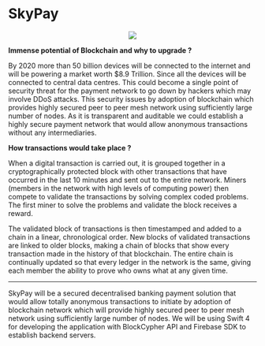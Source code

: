 # SkyPay

<center><img src = 'https://he-s3.s3.amazonaws.com/media/uploads/be0f116.jpg'></center>

<B>Immense potential of Blockchain and why to upgrade ?</B>

By 2020 more than 50 billion devices will be connected to the internet and will be powering a market worth $8.9 Trillion. Since all the devices will be connected to central data centres. This could become a single point of security threat for the payment network to go down by hackers which may involve DDoS attacks. This security issues by adoption of blockchain which provides highly secured peer to peer mesh network using sufficiently large number of nodes. As it is transparent and auditable we could establish a highly secure payment network that would allow anonymous transactions without any intermediaries.

<B>How transactions would take place ?</B>

When a digital transaction is carried out, it is grouped together in a cryptographically protected block with other transactions that have occurred in the last 10 minutes and sent out to the entire network. Miners (members in the network with high levels of computing power) then compete to validate the transactions by solving complex coded problems. The first miner to solve the problems and validate the block receives a reward.

The validated block of transactions is then timestamped and added to a chain in a linear, chronological order. New blocks of validated transactions are linked to older blocks, making a chain of blocks that show every transaction made in the history of that blockchain. The entire chain is continually updated so that every ledger in the network is the same, giving each member the ability to prove who owns what at any given time.

<hr>

SkyPay will be a secured decentralised banking payment solution that would allow totally anonymous transactions to initiate by adoption of blockchain network which will provide highly secured peer to peer mesh network using sufficiently large number of nodes. We will be using Swift 4 for developing the application with BlockCypher API and Firebase SDK to establish backend servers.

